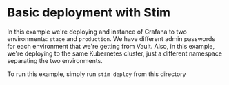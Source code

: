 # Basic deployment with Stim

In this example we're deploying and instance of Grafana to two environments: `stage` and `production`.  We have different admin passwords for each environment that we're getting from Vault.  Also, in this example, we're deploying to the same Kubernetes cluster, just a different namespace separating the two environments.

To run this example, simply run `stim deploy` from this directory
